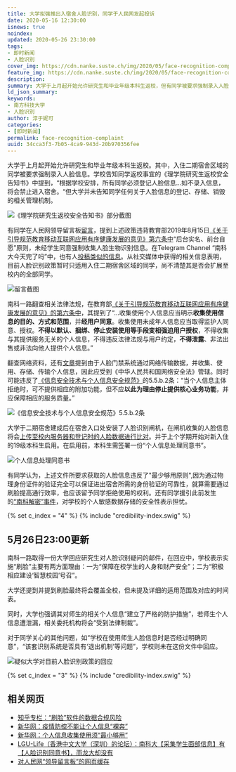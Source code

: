 ```yaml
---
title: 大学拟强推出入宿舍人脸识别，同学于人民网发起投诉
date: 2020-05-16 12:30:00
isnews: true
noindex:
updated: 2020-05-26 23:30:00
tags:
- 即时新闻
- 人脸识别
cover_img: https://cdn.nanke.suste.ch/img/2020/05/face-recognition-complaint/banner.png
feature_img: https://cdn.nanke.suste.ch/img/2020/05/face-recognition-complaint/banner.png
description:
summary: 大学于上月起开始允许研究生和毕业年级本科生返校，但有同学被要求强制录入人脸信息以出入宿舍。有同学向人民网领导留言板投诉。
ld_json_summary:
keywords:
- 南方科技大学
- 人脸识别
author: 淳于妮可
categories:
- [即时新闻]
permalink: face-recognition-complaint
uuid: 34cca3f3-7b05-4ca9-943d-20b970356fee
---
```


大学于上月起开始允许研究生和毕业年级本科生返校。其中，入住二期宿舍区域的同学被要求强制录入人脸信息。学校告知同学返校事宜的《理学院研究生返校安全告知书》中提到，“根据学校安排，所有同学必须登记人脸信息...如不录入信息，将会禁止进入宿舍。“但大学并未告知同学任何关于人脸信息的登记、存储、销毁的相关管理机制。

![《理学院研究生返校安全告知书》部分截图](https://cdn.nanke.suste.ch/img/2020/05/face-recognition-complaint/实施人脸识别的相关政策.jpg)

有同学在人民网领导留言板[留言](http://liuyan.people.com.cn/threads/content?tid=7455001)，提到上述政策违背教育部2019年8月15日[《关于引导规范教育移动互联网应用有序健康发展的意见》第六条中](http://www.moe.gov.cn/srcsite/A16/moe_784/201908/t20190829_396505.html)“后台实名、前台自愿”原则，未经学生同意强制收集人脸生物识别信息。在Telegram Channel “南科大今天完了吗”中，也有人[投稿类似的信息](https://t.me/s/SUSTechGG/1892)。从社交媒体中获得的相关信息表明，目前人脸识别政策暂时只适用入住二期宿舍区域的同学，尚不清楚其是否会扩展至校内的全部同学。

![留言截图](https://cdn.nanke.suste.ch/img/2020/05/face-recognition-complaint/留言截图.png)

南科一路翻查相关法律法规，在教育部[《关于引导规范教育移动互联网应用有序健康发展的意见》的第六条中](http://www.moe.gov.cn/srcsite/A16/moe_784/201908/t20190829_396505.html)，其提到了“...收集使用个人信息应当明示**收集使用信息的目的、方式和范围**，并**经用户同意**。收集使用未成年人信息应当取得监护人同意、授权。**不得以默认、捆绑、停止安装使用等手段变相强迫用户授权**，不得收集与其提供服务无关的个人信息，不得违反法律法规与用户约定，**不得泄露**、非法出售或非法向他人提供个人信息。”

翻查网络资料，还有[文章](https://zhuanlan.zhihu.com/p/38681675)提到由于人脸门禁系统通过网络传输数据，并收集、使用、存储、传输个人信息，因此应受到《中华人民共和国网络安全法》管辖。同时可能违反了[《信息安全技术与个人信息安全规范》](https://cdn.nanke.suste.ch/doc/nanke/2020/05/2020-05-16-GB-T-35273—2017.pdf)的5.5.b.2条：“当个人信息主体拒绝时，可不提供相应的附加功能，但不应**以此为理由停止提供核心业务功能**，并应保障相应的服务质量。”

![《信息安全技术与个人信息安全规范》5.5.b.2条](https://cdn.nanke.suste.ch/img/2020/05/face-recognition-complaint/相关法例.png)

大学于二期宿舍建成后在宿舍入口处安装了人脸识别闸机，在闸机收集的人脸信息将会[上传至校内服务器和登记时的人脸数据进行比对](http://www.szzfcg.cn/portal/documentView.do?method=view&id=334366890)。并于上个学期开始对新入住的19级本科生启用。在启用前，本科生需签署一份“个人信息处理同意书”。

![个人信息处理同意书](https://cdn.nanke.suste.ch/img/2020/05/face-recognition-complaint/个人信息处理同意书.jpg)

有同学认为，上述文件所要求获取的人脸信息违反了"最少够用原则",因为通过物理身份证件的验证完全可以保证进出宿舍所需的身份验证的可靠性，就算需要通过刷脸提高通行效率，也应该留予同学拒绝使用的权利。还有同学援引此前发生的[“南科解密”事件](/2020/04/03/weekly-2020-14/)，对学校的个人敏感数据存储的安全性表示担忧。

{% set c_index = "4" %}
{% include "credibility-index.swig" %}

## 5月26日23:00更新

南科一路取得一份大学回应研究生对人脸识别疑问的邮件，在回应中，学校表示实施“刷脸”主要有两方面理由：一为“保障在校学生的人身和财产安全”；二为“积极相应建设‘智慧校园’号召”。

大学还提到并提到刷脸最终将会覆盖全校，但未提及详细的适用范围及对应的时间表。

同时，大学也强调其对师生的相关个人信息“建立了严格的防护措施”，若师生个人信息遭泄漏，相关委托机构将会“受到法律制裁”。

对于同学关心的其他问题，如“学校在使用师生人脸信息时是否经过明确同意”，“该套识别系统是否具有‘退出机制’等问题”，学校则未在这份文件中回应。

![疑似大学对目前人脸识别政策的回应](https://cdn.nanke.suste.ch/img/2020/05/face-recognition-complaint/univ-response1.png)

{% set c_index = "3" %}
{% include "credibility-index.swig" %}

## 相关网页

- [知乎专栏：“刷脸”软件的数据合规风险](https://zhuanlan.zhihu.com/p/38681675)
- [新华网：疫情防控不能让个人信息“裸奔”](http://www.xinhuanet.com/politics/2020-04/21/c_1125882926.htm)
- [新华网：个人信息收集使用须“最小够用”](http://www.xinhuanet.com/tech/2019-12/31/c_1125406735.htm)
- [LGU-Life（香港中文大学（深圳）的论坛）：南科大【采集学生面部信息】有【人脸识别同意书】，而龙大却没有](https://www.lgulife.com/bbs/post/608/)
- [对人民网“领导留言板”的网页缓存](https://archive.vn/2u9IV)
